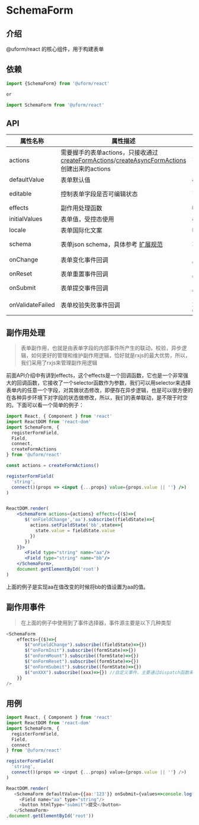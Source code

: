 # SchemaForm

## 介绍

@uform/react 的核心组件，用于构建表单

## 依赖

```javascript
import {SchemaForm} from '@uform/react'

or 

import SchemaForm from '@uform/react'
```

## API

| 属性名称 | 属性描述 | 属性类型 | 默认值 |
| ---- | ---- | ---- | --- |
| actions | 需要握手的表单actions，只接收通过[createFormActions](#/97UlUl/XEFAF7HoHV)/[createAsyncFormActions](#/97UlUl/leFLFGHMHK)创建出来的actions | `FormActions|AsyncFormActions` |  |
| defaultValue | 表单默认值 | `any` |  |
| editable | 控制表单字段是否可编辑状态 | `boolean|(name: string) => boolean` |  |
| effects | 副作用处理函数 | `Effects` |  |
| initialValues | 表单值，受控态使用 | `any` | {} |
| locale | 表单国际化文案 | `Locale` | {} |
| schema | 表单json schema，具体参考 [扩展规范](#/MpI2Ij/DVSLSafN) | `ISchema` | {type:"object",properties:{}} |
| onChange | 表单变化事件回调 | `(values: any) => void` |  |
| onReset | 表单重置事件回调 | `(values: any) => void` |  |
| onSubmit | 表单提交事件回调 | `(values: any) => void` |  |
| onValidateFailed | 表单校验失败事件回调 | `(fieldErrors: IFieldError[]) => void` |  |

## 副作用处理

> 表单副作用，也就是由表单字段的内部事件所产生的联动，校验，异步逻辑，如何更好的管理和维护副作用逻辑，恰好就是rxjs的最大优势，所以，我们采用了rxjs来管理副作用逻辑

前面API介绍中有讲到effects，这个effects是一个回调函数，它也是一个非常强大的回调函数，它接收了一个selector函数作为参数，我们可以用selector来选择表单内的任意一个字段，对其做状态修改，即便存在异步逻辑，也是可以很方便的在各种异步环境下对字段的状态做修改，所以，我们的表单联动，是不限于时空的。下面可以看一个简单的例子：

```jsx
import React, { Component } from 'react'
import ReactDOM from 'react-dom'
import SchemaForm, {
  registerFormField,
  Field,  
  connect,
  createFormActions
} from '@uform/react'

const actions = createFormActions()

registerFormField(
  'string',
  connect()(props => <input {...props} value={props.value || ''} />)
)


ReactDOM.render(
    <SchemaForm actions={actions} effects={($)=>{
       $('onFieldChange','aa').subscribe((fieldState)=>{
         actions.setFieldState('bb',state=>{
           state.value = fieldState.value
         })
       })
    }}>
       <Field type="string" name="aa"/>
       <Field type="string" name="bb"/>
    </SchemaForm>,
    document.getElementById('root')
)
```

上面的例子是实现aa在值改变的时候将bb的值设置为aa的值。

## 副作用事件

> 在上面的例子中使用到了事件选择器，事件源主要是以下几种类型

```javascript
<SchemaForm
    effects={($)=>{
       $("onFieldChange").subscribe((fieldState)=>{})
       $("onFormInit").subscribe((formState)=>{})
       $("onFormMount").subscribe((formState)=>{})
       $("onFormReset").subscribe((formState)=>{})
       $("onFormSubmit").subscribe((formState)=>{})
       $("onXXX").subscribe((xxx)=>{}) //自定义事件，主要通过dispatch函数来触发，后面都会提到哪里可以使用dispatch，比如Field组件的x-effect属性，FormConsumer里，FieldRenderProps里
    }}
/>
```

## 用例

```javascript
import React, { Component } from 'react'
import ReactDOM from 'react-dom'
import SchemaForm, {
  registerFormField,
  Field,  
  connect
} from '@uform/react'

registerFormField(
  'string',
  connect()(props => <input {...props} value={props.value || ''} />)
)

ReactDOM.render(
   <SchemaForm defaultValue={{aa:'123'}} onSubmit={values=>console.log(values)}>
     <Field name="aa" type="string"/>
     <button htmlType="submit">提交</button>
   </SchemaForm>
,document.getElementById('root'))
```
